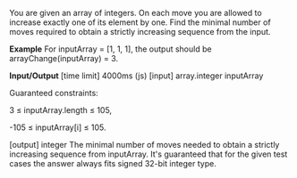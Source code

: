 You are given an array of integers. On each move you are allowed to increase exactly one of its element by one. Find the minimal number of moves required to obtain a strictly increasing sequence from the input.

**Example**
For inputArray = [1, 1, 1], the output should be arrayChange(inputArray) = 3.

**Input/Output**
[time limit] 4000ms (js)
[input] array.integer inputArray

Guaranteed constraints:

3 ≤ inputArray.length ≤ 105,

-105 ≤ inputArray[i] ≤ 105.

[output] integer
The minimal number of moves needed to obtain a strictly increasing sequence from inputArray. It's guaranteed that for the given test cases the answer always fits signed 32-bit integer type.